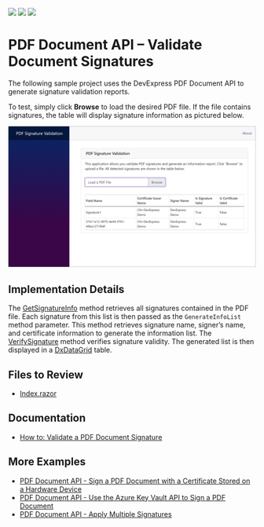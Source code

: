 <!-- default badges list -->
![](https://img.shields.io/endpoint?url=https://codecentral.devexpress.com/api/v1/VersionRange/775406630/23.2.3%2B)
[![](https://img.shields.io/badge/Open_in_DevExpress_Support_Center-FF7200?style=flat-square&logo=DevExpress&logoColor=white)](https://supportcenter.devexpress.com/ticket/details/T1223968)
[![](https://img.shields.io/badge/📖_How_to_use_DevExpress_Examples-e9f6fc?style=flat-square)](https://docs.devexpress.com/GeneralInformation/403183)
<!-- default badges end -->
# PDF Document API – Validate Document Signatures

The following sample project uses the DevExpress PDF Document API to generate signature validation reports.

To test, simply click **Browse** to load the desired PDF file. If the file contains signatures, the table will display signature information as pictured below.

![image](./media/pdf-signature-validator-main.png)

## Implementation Details

The [GetSignatureInfo](https://docs.devexpress.com/OfficeFileAPI/DevExpress.Pdf.PdfDocumentSigner.GetSignatureInfo) method retrieves all signatures contained in the PDF file. Each signature from this list is then passed as the `GenerateInfoList` method parameter. This method retrieves signature name, signer’s name, and certificate information to generate the information list. The [VerifySignature](https://docs.devexpress.com/OfficeFileAPI/DevExpress.Pdf.PdfPkcs7Signature.VerifySignature) method verifies signature validity. The generated list is then displayed in a [DxDataGrid](https://docs.devexpress.com/Blazor/DevExpress.Blazor.DxDataGrid-1?) table.

## Files to Review

* [Index.razor](./CS/Pages/Index.razor)

## Documentation

* [How to: Validate a PDF Document Signature](https://docs.devexpress.com/OfficeFileAPI/404728/pdf-document-api/examples/document-protection/how-to-validate-a-pdf-document-signature)

## More Examples

* [PDF Document API - Sign a PDF Document with a Certificate Stored on a Hardware Device](https://github.com/DevExpress-Examples/pdf-document-api-sign-documents-with-certificate)
* [PDF Document API - Use the Azure Key Vault API to Sign a PDF Document](https://github.com/DevExpress-Examples/pdf-document-api-use-azure-key-vault-api-to-sign-document)
* [PDF Document API - Apply Multiple Signatures](https://github.com/DevExpress-Examples/pdf-document-api-multiple-signatures)
